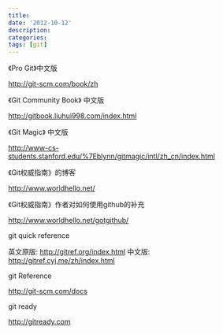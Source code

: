 ```yaml
---
title:
date: '2012-10-12'
description:
categories:
tags: [git]
---
```




《Pro Git》中文版

http://git-scm.com/book/zh

《Git Community Book》 中文版 

http://gitbook.liuhui998.com/index.html


《Git Magic》 中文版

http://www-cs-students.stanford.edu/%7Eblynn/gitmagic/intl/zh_cn/index.html



《Git权威指南》的博客

http://www.worldhello.net/


《Git权威指南》作者对如何使用github的补充

http://www.worldhello.net/gotgithub/


git quick reference

英文原版:
http://gitref.org/index.html
中文版:
http://gitref.cyj.me/zh/index.html

git Reference

http://git-scm.com/docs


git ready

http://gitready.com
